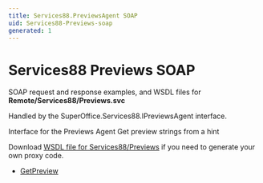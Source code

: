 ```yaml
---
title: Services88.PreviewsAgent SOAP
uid: Services88-Previews-soap
generated: 1
---
```


# Services88 Previews SOAP

SOAP request and response examples, and WSDL files for **Remote/Services88/Previews.svc**

Handled by the <see cref="T:SuperOffice.Services88.IPreviewsAgent">SuperOffice.Services88.IPreviewsAgent</see> interface.

Interface for the Previews Agent
Get preview strings from a hint

Download [WSDL file for Services88/Previews](../Services88-Previews.md) if you need to generate your own proxy code.

* [GetPreview](GetPreview.md)


